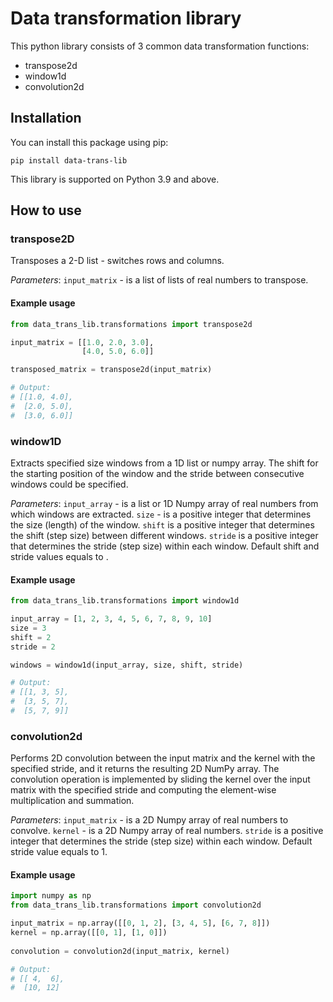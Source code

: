 # Data transformation library

This python library consists of 3 common data transformation functions:
 * transpose2d
 * window1d
 * convolution2d

## Installation

You can install this package using pip:

`pip install data-trans-lib`

This library is supported on Python 3.9 and above.

## How to use

### transpose2D

Transposes a 2-D list - switches rows and columns. 

*Parameters*: `input_matrix` - is a list of lists of real numbers to transpose. 

#### Example usage

```python
from data_trans_lib.transformations import transpose2d

input_matrix = [[1.0, 2.0, 3.0],
                [4.0, 5.0, 6.0]]

transposed_matrix = transpose2d(input_matrix)

# Output:
# [[1.0, 4.0],
#  [2.0, 5.0],
#  [3.0, 6.0]]
```
### window1D

Extracts specified size windows from a 1D list or numpy array. The shift for the starting position of the window and the stride between consecutive windows could be specified.

*Parameters*: `input_array` - is a list or 1D Numpy array of real numbers from which windows are extracted. `size` - is a positive integer that determines the size (length) of the window. `shift` is a positive integer that determines the shift (step size) between different windows. `stride` is a positive integer that determines the stride (step size) within each window. Default shift and stride values equals to .

#### Example usage

```python
from data_trans_lib.transformations import window1d

input_array = [1, 2, 3, 4, 5, 6, 7, 8, 9, 10]
size = 3
shift = 2
stride = 2

windows = window1d(input_array, size, shift, stride)

# Output:
# [[1, 3, 5],
#  [3, 5, 7],
#  [5, 7, 9]]
```

### convolution2d

Performs 2D convolution between the input matrix and the kernel with the specified stride, and it returns the resulting 2D NumPy array. The convolution operation is implemented by sliding the kernel over the input matrix with the specified stride and computing the element-wise multiplication and summation.

*Parameters*: `input_matrix` - is a 2D Numpy array of real numbers to convolve. `kernel` - is a 2D Numpy array of real numbers. `stride` is a positive integer that determines the stride (step size) within each window. Default stride value equals to 1.

#### Example usage

```python
import numpy as np
from data_trans_lib.transformations import convolution2d

input_matrix = np.array([[0, 1, 2], [3, 4, 5], [6, 7, 8]])
kernel = np.array([[0, 1], [1, 0]])
 
convolution = convolution2d(input_matrix, kernel)

# Output:
# [[ 4,  6],
#  [10, 12]
```